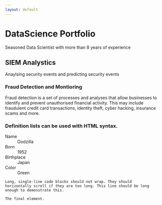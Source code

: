 ```yaml
---
layout: default
---
```


# DataScience Portfolio

Seasoned Data Scientist with more than 8 years of experience 

##  SIEM Analystics

Anaylsing security events and predicting security events

### Fraud Detection and Montioring

Fraud detection is a set of processes and analyses that allow businesses to identify and prevent unauthorised financial activity. This may include fraudulent credit card transactions, identity theft, cyber hacking, insurance scams and more.


### Definition lists can be used with HTML syntax.

<dl>
<dt>Name</dt>
<dd>Godzilla</dd>
<dt>Born</dt>
<dd>1952</dd>
<dt>Birthplace</dt>
<dd>Japan</dd>
<dt>Color</dt>
<dd>Green</dd>
</dl>

```
Long, single-line code blocks should not wrap. They should horizontally scroll if they are too long. This line should be long enough to demonstrate this.
```

```
The final element.
```
